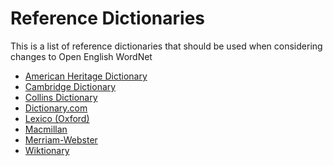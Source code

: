 # Reference Dictionaries

This is a list of reference dictionaries that should be used when considering 
changes to Open English WordNet

* [American Heritage Dictionary](https://www.ahdictionary.com/)
* [Cambridge Dictionary](https://dictionary.cambridge.org/)
* [Collins Dictionary](https://www.collinsdictionary.com/dictionary/english)
* [Dictionary.com](https://www.dictionary.com/)
* [Lexico (Oxford)](https://www.lexico.com/)
* [Macmillan](https://www.macmillandictionary.com/)
* [Merriam-Webster](https://www.merriam-webster.com/)
* [Wiktionary](https://en.wiktionary.org/wiki/Wiktionary:Main_Page)
